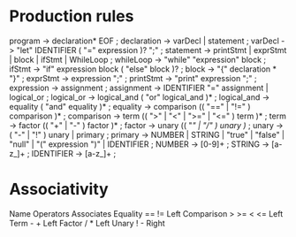 # Production rules
program         -> declaration* EOF ;
declaration     -> varDecl | statement ;
varDecl         -> "let" IDENTIFIER ( "=" expression )? ";" ;
statement       -> printStmt | exprStmt | block | ifStmt | WhileLoop ;
whileLoop       -> "while" "expression" block ;
ifStmt          -> "if" expression block ( "else" block )? ;
block           -> "{" declaration * "}" ;
exprStmt        -> expression ";" ;
printStmt       -> "print" expression ";" ;
expression      -> assignment ;
assignment      -> IDENTIFIER "=" assignment | logical_or ;
logical_or      -> logical_and ( "or" logical_and )* ;
logical_and     -> equality ( "and" equality )* ;
equality        -> comparison (( "==" | "!=" ) comparison )* ;
comparison      -> term (( ">" | "<" | ">=" | "<=" ) term )* ;
term            -> factor (( "+" | "-" ) factor )* ;
factor          -> unary (( "*" | "/" ) unary )* ;
unary           -> ( "-" | "!" ) unary | primary ;
primary         -> NUMBER | STRING | "true" | "false" | "null" | "(" expression ")" | IDENTIFIER ;
NUMBER          -> [0-9]+ ;
STRING          -> [a-z_]+ ;
IDENTIFIER      -> [a-z_]+ ;

# Associativity
Name	    Operators	Associates
Equality	== !=	    Left
Comparison	> >= < <=	Left
Term	    - +	        Left
Factor	    / *	        Left
Unary	    ! -	        Right
